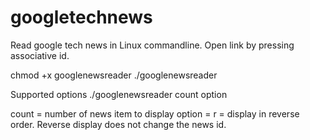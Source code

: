 # googletechnews

Read google tech news in Linux commandline. Open link by pressing associative id.

chmod +x googlenewsreader
./googlenewsreader

Supported options
./googlenewsreader count option

count = number of news item to display
option = r = display in reverse order. Reverse display does not change the news id.

